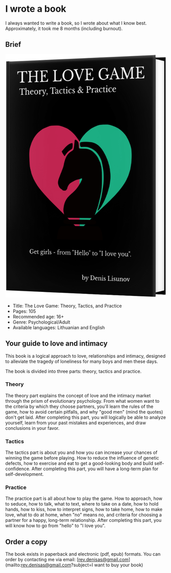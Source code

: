 # I wrote a book

I always wanted to write a book, so I wrote about what I know best. Approximately, it took me 8 months (including burnout).

## Brief

![cover](/static/images/mk2.png)

* Title: The Love Game: Theory, Tactics, and Practice
* Pages: 105
* Recommended age: 16+
* Genre: Psychological/Adult
* Available languages: Lithuanian and English

<div class="filtered">

## Your guide to love and intimacy

This book is a logical approach to love, relationships and intimacy, designed to alleviate the tragedy of loneliness for many boys and men these days.

The book is divided into three parts: theory, tactics and practice.

### Theory

The theory part explains the concept of love and the intimacy market through the prism of evolutionary psychology. From what women want to the criteria by which they choose partners, you'll learn the rules of the game, how to avoid certain pitfalls, and why "good men" (mind the quotes) don't get laid. After completing this part, you will logically be able to analyze yourself, learn from your past mistakes and experiences, and draw conclusions in your favor.

### Tactics

The tactics part is about you and how you can increase your chances of winning the game before playing. How to reduce the influence of genetic defects, how to exercise and eat to get a good-looking body and build self-confidence. After completing this part, you will have a long-term plan for self-development.

### Practice

The practice part is all about how to play the game. How to approach, how to seduce, how to talk, what to text, where to take on a date, how to hold hands, how to kiss, how to interpret signs, how to take home, how to make love, what to do at home, when "no" means no, and criteria for choosing a partner for a happy, long-term relationship. After completing this part, you will know how to go from "hello" to "I love you".

</div>

## Order a copy

The book exists in paperback and electronic (pdf, epub) formats. You can order by contacting me via email: [rev.denisas@gmail.com](mailto:rev.denisas@gmail.com?subject=I want to buy your book)